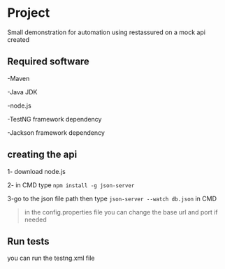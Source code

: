 # Project
 Small demonstration for automation using restassured on a mock api created 

## Required software
-Maven

-Java JDK

-node.js

-TestNG  framework dependency

-Jackson framework dependency

## creating the api
1- download node.js

2- in CMD type  `npm install -g json-server`

3-go to the json file path then type `json-server --watch db.json`  in CMD

> in the config.properties file you can change the base url and port if needed

## Run tests 
you can run the testng.xml file 

